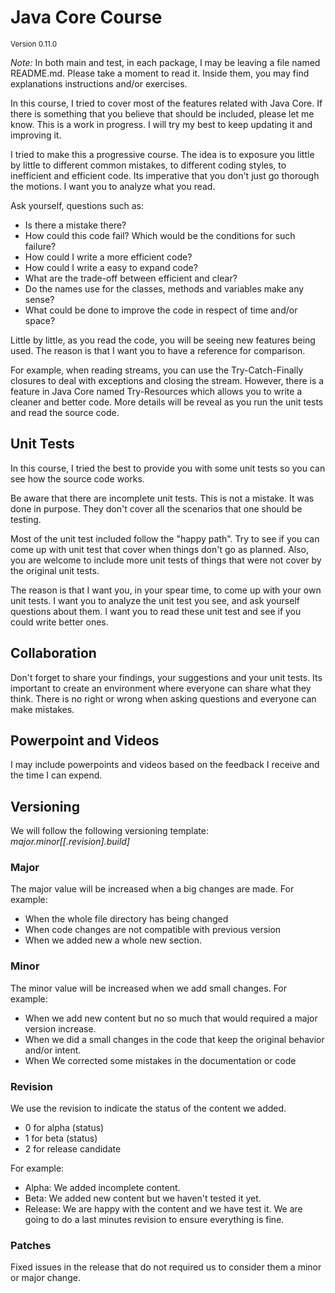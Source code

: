 # Java Core Course
<sub>Version 0.11.0</sub>

*Note:* In both main and test, in each package, I may be leaving a file named 
README.md. Please take a moment to read it. Inside them, you may find explanations
instructions and/or exercises.

In this course, I tried to cover most of the features related with Java Core.
If there is something that you believe that should be included, please let me know.
This is a work in progress. I will try my best to keep updating it and improving it.

I tried to make this a progressive course. 
The idea is to exposure you little by little to different common mistakes, to different coding styles, to inefficient and efficient code.
Its imperative that you don't just go thorough the motions. I want you to analyze what you read. 

Ask yourself, questions such as:

* Is there a mistake there?
* How could this code fail? Which would be the conditions for such failure?
* How could I write a more efficient code?
* How could I write a easy to expand code?
* What are the trade-off between efficient and clear?
* Do the names use for the classes, methods and variables make any sense?
* What could be done to improve the code in respect of time and/or space?
 
Little by little, as you read the code, you will be seeing new features being used.
The reason is that I want you to have a reference for comparison. 

For example, when reading streams, you can use the Try-Catch-Finally closures to deal with exceptions and closing the stream.
However, there is a feature in Java Core named Try-Resources which allows you to write a cleaner and better code.
More details will be reveal as you run the unit tests and read the source code.

## Unit Tests

In this course, I tried the best to provide you with some unit tests so 
you can see how the source code works.

Be aware that there are incomplete unit tests. 
This is not a mistake. It was done in purpose. 
They don't cover all the scenarios that one should be testing. 

Most of the unit test included follow the "happy path".
Try to see if you can come up with unit test that cover when things don't go as planned.
Also, you are welcome to include more unit tests of things that were not cover by the original unit tests.

The reason is that I want you, in your spear time, to come up with your own unit tests.
I want you to analyze the unit test you see, and ask yourself questions about them.
I want you to read these unit test and see if you could write better ones.

## Collaboration

Don't forget to share your findings, your suggestions and your unit tests.
Its important to create an environment where everyone can share what they think.
There is no right or wrong when asking questions and everyone can make mistakes.

## Powerpoint and Videos

I may include powerpoints and videos based on the feedback I receive 
and the time I can expend. 

## Versioning

We will follow the following versioning template: *major.minor[[.revision].build]*

### Major

The major value will be increased when a big changes are made.
For example:

* When the whole file directory has being changed
* When code changes are not compatible with previous version
* When we added new a whole new section.

### Minor

The minor value will be increased when we add small changes.
For example:

* When we add new content but no so much that would required a major version increase.
* When we did a small changes in the code that keep the original behavior and/or intent.
* When We corrected some mistakes in the documentation or code

### Revision

We use the revision to indicate the status of the content we added.

* 0 for alpha (status)
* 1 for beta (status)
* 2 for release candidate

For example:

* Alpha: We added incomplete content.
* Beta: We added new content but we haven't tested it yet.
* Release: We are happy with the content and we have test it. 
We are going to do a last minutes revision to ensure everything is fine. 

### Patches

Fixed issues in the release that do not required us to consider them a minor or major change. 